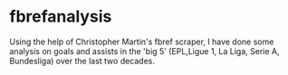 # fbrefanalysis
Using the help of Christopher Martin's fbref scraper, I have done some analysis on goals and assists in the 'big 5' (EPL,Ligue 1, La Liga, Serie A, Bundesliga) over the last two decades.


